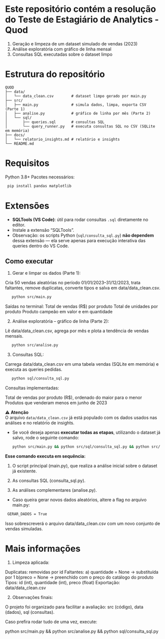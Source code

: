 # Este repositório contém a resolução do Teste de Estagiário de Analytics - Quod

1. Geração e limpeza de um dataset simulado de vendas (2023)
2. Análise exploratória com gráfico de linha mensal
3. Consultas SQL executadas sobre o dataset limpo


# Estrutura do repositório


```
QUOD
├── data/
│   └── data_clean.csv        # dataset limpo gerado por main.py
├── src/
│   ├── main.py               # simula dados, limpa, exporta CSV (Parte 1)
│   ├── analise.py            # gráfico de linha por mês (Parte 2)
│   └── sql/
│       ├── queries.sql       # consultas SQL
│       └── query_runner.py   # executa consultas SQL no CSV (SQLite em memória)
├── docs/
│   └── relatorio_insights.md # relatório e insights
└── README.md
```


# Requisitos

Python 3.8+
Pacotes necessários:
```bash
 pip install pandas matplotlib

```
# Extensões

- **SQLTools (VS Code)**: útil para rodar consultas `.sql` diretamente no editor.
- Instale a extensão “SQLTools”.
- Observação: os scripts Python (`sql/consulta_sql.py`) **não dependem** dessa extensão — ela serve apenas para execução interativa das queries dentro do VS Code.

## Como executar

1. Gerar e limpar os dados (Parte 1):

Cria 50 vendas aleatórias no período 01/01/2023–31/12/2023, trata faltantes, remove duplicatas, converte tipos e salva em data/data_clean.csv.  

```bash
   python src/main.py
```
Saídas no terminal:
Total de vendas (R$) por produto
Total de unidades por produto
Produto campeão em valor e em quantidade


2. Análise exploratória – gráfico de linha (Parte 2):

Lê data/data_clean.csv, agrega por mês e plota a tendência de vendas mensais.

```bash
   python src/analise.py
```

3. Consultas SQL:

Carrega data/data_clean.csv em uma tabela vendas (SQLite em memória) e executa as queries pedidas.

```bash
   python sql/consulta_sql.py
```
Consultas implementadas:

Total de vendas por produto (R$), ordenado do maior para o menor
Produtos que venderam menos em junho de 2023

⚠️ **Atenção**  
O arquivo `data/data_clean.csv` já está populado com os dados usados nas análises e no relatório de insights.  

- Se você deseja apenas **executar todas as etapas**, utilizando o dataset já salvo, rode o seguinte comando:
  ```bash
  python src/main.py && python src/sql/consulta_sql.py && python src/analise.py

**Esse comando executa em sequência:**

1. O script principal (main.py), que realiza a análise inicial sobre o dataset já existente.

2. As consultas SQL (consulta_sql.py).

3. As análises complementares (analise.py).

- Caso queira gerar novos dados aleatórios, altere a flag no arquivo main.py:

```bash
 GERAR_DADOS = True
```
Isso sobrescreverá o arquivo data/data_clean.csv com um novo conjunto de vendas simuladas.


# Mais informações

1. Limpeza aplicada:

Duplicatas: removidas por id
Faltantes:
   a) quantidade = None → substituída por 1
   b)preco = None → preenchido com o preço do catálogo do produto
Tipos: id (int), quantidade (int), preco (float)
Exportação: data/data_clean.csv


2. Observações finais:

O projeto foi organizado para facilitar a avaliação: src (código), data (dados), sql (consultas).

Caso prefira rodar tudo de uma vez, execute:

python src/main.py && python src/analise.py && python sql/consulta_sql.py

